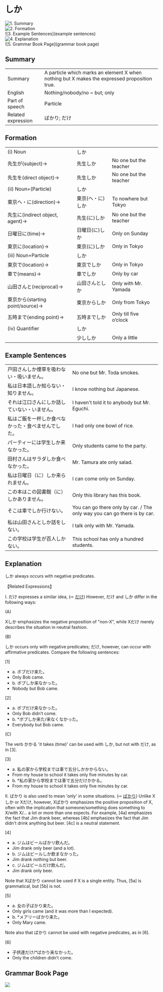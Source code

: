 # しか

![1. Summary](summary)<br>
![2. Formation](formation)<br>
![3. Example Sentences](example sentences)<br>
![4. Explanation](explanation)<br>
![5. Grammar Book Page](grammar book page)<br>


## Summary

<table><tr>   <td>Summary</td>   <td>A particle which marks an element X when nothing but X makes the expressed proposition true.</td></tr><tr>   <td>English</td>   <td>Nothing/nobody/no ~ but; only</td></tr><tr>   <td>Part of speech</td>   <td>Particle</td></tr><tr>   <td>Related expression</td>   <td>ばかり; だけ</td></tr></table>

## Formation

<table class="table"> <tbody><tr class="tr head"> <td class="td"><span class="numbers">(i)</span> <span> <span class="bold">Noun</span></span></td> <td class="td"><span class="concept">しか</span> </td> <td class="td"><span>&nbsp;</span></td> </tr> <tr class="tr"> <td class="td"><span>先生が</span><span>(subject)→</span></td> <td class="td"><span>先生<span class="concept">しか</span></span> </td> <td class="td"><span>No    one but the teacher</span></td> </tr> <tr class="tr"> <td class="td"><span>先生を</span><span>(direct object)→</span></td> <td class="td"><span>先生<span class="concept">しか</span></span> </td> <td class="td"><span>No    one but the teacher</span></td> </tr> <tr class="tr head"> <td class="td"><span class="numbers">(ii)</span> <span> <span class="bold">Noun+(Particle)</span> </span></td> <td class="td"><span class="concept">しか</span> </td> <td class="td"><span>&nbsp;</span></td> </tr> <tr class="tr"> <td class="td"><span>東京へ・に</span><span>(direction)→</span></td> <td class="td"><span>東京</span><span>(<span class="concept">へ</span>・<span class="concept">に</span>)<span class="concept">しか</span></span></td> <td class="td"><span>To    nowhere but Tokyo</span></td> </tr> <tr class="tr"> <td class="td"><span>先生に</span><span>(indirect object, agent)→</span></td> <td class="td"><span>先生</span><span>(<span class="concept">に</span>)<span class="concept">しか</span></span></td> <td class="td"><span>No    one but the teacher</span></td> </tr> <tr class="tr"> <td class="td"><span>日曜日に</span><span>(time)→</span></td> <td class="td"><span>日曜日</span><span>(<span class="concept">に</span>)<span class="concept">しか</span></span></td> <td class="td"><span>Only    on Sunday</span></td> </tr> <tr class="tr"> <td class="td"><span>東京に</span><span>(location)→</span></td> <td class="td"><span>東京</span><span>(<span class="concept">に</span>)<span class="concept">しか</span></span></td> <td class="td"><span>Only    in Tokyo</span></td> </tr> <tr class="tr head"> <td class="td"><span class="numbers">(iii)</span> <span> <span class="bold">Noun+Particle</span></span></td> <td class="td"><span class="concept">しか</span> </td> <td class="td"><span>&nbsp;</span></td> </tr> <tr class="tr"> <td class="td"><span>東京で</span><span>(location)→</span></td> <td class="td"><span>東京<span class="concept">でしか</span></span> </td> <td class="td"><span>Only    in Tokyo</span></td> </tr> <tr class="tr"> <td class="td"><span>車で</span><span>(means)→</span></td> <td class="td"><span>車<span class="concept">でしか</span></span> </td> <td class="td"><span>Only    by car</span></td> </tr> <tr class="tr"> <td class="td"><span>山田さんと</span><span>(reciprocal)→</span></td> <td class="td"><span>山田さん<span class="concept">としか</span></span> </td> <td class="td"><span>Only    with Mr. Yamada</span></td> </tr> <tr class="tr"> <td class="td"><span>東京から</span><span>(starting point/source)→</span></td> <td class="td"><span>東京<span class="concept">からしか</span></span> </td> <td class="td"><span>Only    from Tokyo</span></td> </tr> <tr class="tr"> <td class="td"><span>五時まで</span><span>(ending point)→</span></td> <td class="td"><span>五時<span class="concept">までしか</span></span> </td> <td class="td"><span>Only    till five o’clock</span></td> </tr> <tr class="tr head"> <td class="td"><span class="numbers">(iv)</span> <span> <span class="bold">Quantifier</span></span></td> <td class="td"><span class="concept">しか</span> </td> <td class="td"><span>&nbsp;</span></td> </tr> <tr class="tr"> <td class="td"><span>&nbsp;</span></td> <td class="td"><span>少し<span class="concept">しか</span></span> </td> <td class="td"><span>Only    a little</span></td> </tr></tbody></table>

## Example Sentences

<table><tr>   <td>戸田さんしか煙草を吸わない・吸いません。</td>   <td>No one but Mr. Toda smokes.</td></tr><tr>   <td>私は日本語しか知らない・知りません。</td>   <td>I know nothing but Japanese.</td></tr><tr>   <td>それは江口さんにしか話していない・いません。</td>   <td>I haven't told it to anybody but Mr. Eguchi.</td></tr><tr>   <td>私はご飯を一杯しか食べなかった・食べませんでした。</td>   <td>I had only one bowl of rice.</td></tr><tr>   <td>パーティーには学生しか来なかった。</td>   <td>Only students came to the party.</td></tr><tr>   <td>田村さんはサラダしか食べなかった。</td>   <td>Mr. Tamura ate only salad.</td></tr><tr>   <td>私は日曜日（に）しか来られません。</td>   <td>I can come only on Sunday.</td></tr><tr>   <td>この本はこの図書館（に）しかありません。</td>   <td>Only this library has this book.</td></tr><tr>   <td>そこは車でしか行けない。</td>   <td>You can go there only by car. / The only way you can go there is by car.</td></tr><tr>   <td>私は山田さんとしか話をしない。</td>   <td>I talk only with Mr. Yamada.</td></tr><tr>   <td>この学校は学生が百人しかない。</td>   <td>This school has only a hundred students.</td></tr></table>

## Explanation

<p><span class="cloze">しか</span> always occurs with negative predicates.</p>  <p>【Related Expressions】</p>  <p>I. だけ expresses a similar idea, (⇨ <a href="#㊦ だけ">だけ</a>) However, だけ and <span class="cloze">しか</span> differ in the following ways:<p>  <p>(A)</p> <p>X<span class="cloze">しか</span> emphasizes the negative proposition of "non-X", while Xだけ merely describes the situation in neutral fashion.</p>  <p>(B)</p> <p><span class="cloze">しか</span> occurs only with negative predicates; だけ, however, can occur with affirmative predicates. Compare the following sentences:</p>  <p>[1]</p>  <ul> <li>a. ボブだけ来た。</li> <li>Only Bob came.</li> <div class="divide"></div> <li>b. ボブ<span class="cloze">しか</span>来なかった。</li> <li>Nobody but Bob came.</li> </ul>  <p>[2]</p>  <ul> <li>a. ボブだけ来なかった。</li> <li>Only Bob didn’t come.</li> <div class="divide"></div> <li>b. *ボブ<span class="cloze">しか</span>来た/来なくなかった。</li> <li>Everybody but Bob came.</li> </ul>  <p>(C)</p> <p>The verb かかる 'it takes (time)' can be used with <span class="cloze">しか</span>, but not with だけ, as in [3].</p>  <p>[3]</p>  <ul> <li>a. 私の家から学校までは車で五分<span class="cloze">しか</span>かからない。</li> <li>From my house to school it takes only five minutes by car.</li> <div class="divide"></div> <li>b. *私の家から学校までは車で五分だけかかる。</li> <li>From my house to school it takes only five minutes by car.</li> </ul>  <p>II. ばかり is also used to mean 'only' in some situations. (⇨ <a href="#㊦ ばかり">ばかり</a>) Unlike X<span class="cloze">しか</span> or Xだけ, however, Xばかり emphasizes the positive proposition of X, often with the implication that someone/something does something to X/with X/... a lot or more than one expects. For example, [4a] emphasizes the fact that Jim drank beer, whereas [4b] emphasizes the fact that Jim didn't drink anything but beer. [4c] is a neutral statement.</p>  <p>[4]</p>  <ul> <li>a. ジムはビールばかリ飲んだ。</li> <li>Jim drank only beer (and a lot).</li> <div class="divide"></div> <li>b. ジムはビール<span class="cloze">しか</span>飲まなかった。</li> <li>Jim drank nothing but beer.</li> <div class="divide"></div> <li>c. ジムはビールだけ飲んだ。</li> <li>Jim drank only beer.</li> </ul>  <p>Note that Xばかり cannot be used if X is a single entity. Thus, [5a] is grammatical, but [5b] is not.</p>  <p>[5]</p>  <ul> <li>a. 女の子ばかり来た。</li> <li>Only girls came (and it was more than I expected).</li> <div class="divide"></div> <li>b. *メアリーばかり来た。</li> <li>Only Mary came.</li> </ul>  <p>Note also that ばかり cannot be used with negative predicates, as in [6].</p>  <p>[6]</p>  <ul> <li>子供達だけ/*ばかり来なかった。</li> <li>Only the children didn’t come.</li> </ul>

## Grammar Book Page

![](../img/Basicしか.png)


